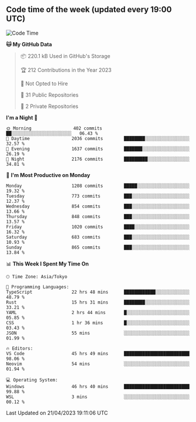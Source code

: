 ## Code time of the week (updated every 19:00 UTC)

<!--START_SECTION:waka-->
![Code Time](http://img.shields.io/badge/Code%20Time-1%2C831%20hrs%2014%20mins-blue)

**🐱 My GitHub Data** 

> 📦 220.1 kB Used in GitHub's Storage 
 > 
> 🏆 212 Contributions in the Year 2023
 > 
> 🚫 Not Opted to Hire
 > 
> 📜 31 Public Repositories 
 > 
> 🔑 2 Private Repositories 
 > 
**I'm a Night 🦉** 

```text
🌞 Morning                402 commits         ██░░░░░░░░░░░░░░░░░░░░░░░   06.43 % 
🌆 Daytime                2036 commits        ████████░░░░░░░░░░░░░░░░░   32.57 % 
🌃 Evening                1637 commits        ███████░░░░░░░░░░░░░░░░░░   26.19 % 
🌙 Night                  2176 commits        █████████░░░░░░░░░░░░░░░░   34.81 % 
```
📅 **I'm Most Productive on Monday** 

```text
Monday                   1208 commits        █████░░░░░░░░░░░░░░░░░░░░   19.32 % 
Tuesday                  773 commits         ███░░░░░░░░░░░░░░░░░░░░░░   12.37 % 
Wednesday                854 commits         ███░░░░░░░░░░░░░░░░░░░░░░   13.66 % 
Thursday                 848 commits         ███░░░░░░░░░░░░░░░░░░░░░░   13.57 % 
Friday                   1020 commits        ████░░░░░░░░░░░░░░░░░░░░░   16.32 % 
Saturday                 683 commits         ███░░░░░░░░░░░░░░░░░░░░░░   10.93 % 
Sunday                   865 commits         ███░░░░░░░░░░░░░░░░░░░░░░   13.84 % 
```


📊 **This Week I Spent My Time On** 

```text
🕑︎ Time Zone: Asia/Tokyo

💬 Programming Languages: 
TypeScript               22 hrs 48 mins      ████████████░░░░░░░░░░░░░   48.79 % 
Rust                     15 hrs 31 mins      ████████░░░░░░░░░░░░░░░░░   33.21 % 
YAML                     2 hrs 44 mins       █░░░░░░░░░░░░░░░░░░░░░░░░   05.85 % 
CSS                      1 hr 36 mins        █░░░░░░░░░░░░░░░░░░░░░░░░   03.43 % 
JSON                     55 mins             ░░░░░░░░░░░░░░░░░░░░░░░░░   01.99 % 

🔥 Editors: 
VS Code                  45 hrs 49 mins      █████████████████████████   98.06 % 
Neovim                   54 mins             ░░░░░░░░░░░░░░░░░░░░░░░░░   01.94 % 

💻 Operating System: 
Windows                  46 hrs 40 mins      █████████████████████████   99.88 % 
WSL                      3 mins              ░░░░░░░░░░░░░░░░░░░░░░░░░   00.12 % 
```


 Last Updated on 21/04/2023 19:11:06 UTC
<!--END_SECTION:waka-->